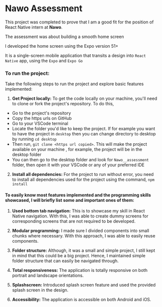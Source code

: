 # Nawo Assessment

This project was completed to prove that I am a good fit for the position of React Native intern at **Nawo**.

The assessment was about building a smooth home screen

I developed the home screen using the Expo version 51+

It is a single-screen mobile application that transits a design into `React Native` app, using the `Expo` and `Expo Go`

### To run the project:

Take the following steps to run the project and explore basic features implemented:

1. **Get Project locally:** To get the code locally on your machine, you'll need to clone or fork the project's repository. To do this,

- Go to the project's repository
- Copy the https urls on GitHub
- Go to your VSCode terminal
- Locate the folder you'd like to keep the project. If for example you want to have the project in `desktop` then you can change directory to desktop by running `cd desktop`
- Then run, `git clone <https url copied>`. This will make the project available on your machine , for example, the project will be in the desktop folder
- You can then go to the desktop folder and look for `Nawo__assessment` folder, then open it with your VSCode or any of your preferred IDE

2. **Install all dependencies:** For the project to run without error, you need to install all dependencies used for the project using the command, `npm install`

#### To easily know most features implemented and the programming skills showcased, I will briefly list some and important ones of them:

1. **Used bottom tab navigation:** This is to showcase my skill in React Native navigation. With this, I was able to create dummy screens for corresponding screens that are not required to be developed.

2. **Modular programming:** I made sure I divided components into small chunks where necessary. With this approach, I was able to easily reuse components.

3. **Folder structure:** Although, it was a small and simple project, I still kept in mind that this could be a big project. Hence, I maintained simple folder structure that can easily be navigated through.

4. **Total responsiveness:** The application is totally responsive on both portrait and landscape orientations.

5. **Splashscreen:** Introduced splash screen feature and used the provided splash screen in the design.

6. **Accessibility:** The application is accessible on both Android and iOS.
